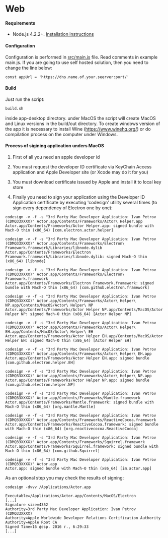 # Web

#### Requirements
* Node.js 4.2.2+. [Installation instructions](install-node.md)

#### Configuration
Configuration is performed in [src/main.js](../../app-desktop/src/main.js) file. Read comments in example main.js. If you are going to use self hosted solution, then you need to change the line below:

```
const appUrl = 'https://dns.name.of.your.seerver:port/'
```

#### Build

Just run the script:

```bash
build.sh
```

inside app-desktop directory. under MacOS the script will create MacOS and Linux versions in the build/out directory. To create windows version of the app it is necessary to install Wine (https://www.winehq.org/) or do compilation process on the computer under Windows. 

#### Process of sigining application unders MacOS

1. First of all you need an apple developer id

2. You must request the developer ID certificate via KeyChain Access application and Apple Developer site (or Xcode may do it for you)

3. You must download certificate issued by Apple and install it to local key store

4. Finally you need to sign your application using the Developer ID Application certificate by executing 'codesign' utility several times (to sign every dependency of Electron one by one): 

```
codesign -v -f -s "3rd Party Mac Developer Application: Ivan Petrov (CDMQ33XXXX)" Actor.app/Contents/Frameworks/Actor\ Helper.app
Actor.app/Contents/Frameworks/Actor Helper.app: signed bundle with Mach-O thin (x86_64) [com.electron.actor.helper]

codesign -v -f -s "3rd Party Mac Developer Application: Ivan Petrov (CDMQ33XXXX)" Actor.app/Contents/Frameworks/Electron\ Framework.framework/Libraries/libnode.dylib 
Actor.app/Contents/Frameworks/Electron Framework.framework/Libraries/libnode.dylib: signed Mach-O thin (x86_64) [libnode]

codesign -v -f -s "3rd Party Mac Developer Application: Ivan Petrov (CDMQ33XXXX)" Actor.app/Contents/Frameworks/Electron\ Framework.framework
Actor.app/Contents/Frameworks/Electron Framework.framework: signed bundle with Mach-O thin (x86_64) [com.github.electron.framework]

codesign -v -f -s "3rd Party Mac Developer Application: Ivan Petrov (CDMQ33XXXX)" Actor.app/Contents/Frameworks/Actor\ Helper\ NP.app/Contents/MacOS/Actor\ Helper\ NP 
Actor.app/Contents/Frameworks/Actor Helper NP.app/Contents/MacOS/Actor Helper NP: signed Mach-O thin (x86_64) [Actor Helper NP]

codesign -v -f -s "3rd Party Mac Developer Application: Ivan Petrov (CDMQ33XXXX)" Actor.app/Contents/Frameworks/Actor\ Helper\ EH.app/Contents/MacOS/Actor\ Helper\ EH 
Actor.app/Contents/Frameworks/Actor Helper EH.app/Contents/MacOS/Actor Helper EH: signed Mach-O thin (x86_64) [Actor Helper EH]

codesign -v -f -s "3rd Party Mac Developer Application: Ivan Petrov (CDMQ33XXXX)" Actor.app/Contents/Frameworks/Actor\ Helper\ EH.app
Actor.app/Contents/Frameworks/Actor Helper EH.app: signed bundle [com.github.electron.helper.EH]

codesign -v -f -s "3rd Party Mac Developer Application: Ivan Petrov (CDMQ33XXXX)" Actor.app/Contents/Frameworks/Actor\ Helper\ NP.app
Actor.app/Contents/Frameworks/Actor Helper NP.app: signed bundle [com.github.electron.helper.NP]

codesign -v -f -s "3rd Party Mac Developer Application: Ivan Petrov (CDMQ33XXXX)" Actor.app/Contents/Frameworks/Mantle.framework
Actor.app/Contents/Frameworks/Mantle.framework: signed bundle with Mach-O thin (x86_64) [org.mantle.Mantle]

codesign -v -f -s "3rd Party Mac Developer Application: Ivan Petrov (CDMQ33XXXX)" Actor.app/Contents/Frameworks/ReactiveCocoa.framework
Actor.app/Contents/Frameworks/ReactiveCocoa.framework: signed bundle with Mach-O thin (x86_64) [org.reactivecocoa.ReactiveCocoa]

codesign -v -f -s "3rd Party Mac Developer Application: Ivan Petrov (CDMQ33XXXX)" Actor.app/Contents/Frameworks/Squirrel.framework
Actor.app/Contents/Frameworks/Squirrel.framework: signed bundle with Mach-O thin (x86_64) [com.github.Squirrel]

codesign -v -f -s "3rd Party Mac Developer Application: Ivan Petrov (CDMQ33XXXX)" Actor.app
Actor.app: signed bundle with Mach-O thin (x86_64) [im.actor.app]
```

As an optional step you may check the results of signing:

```
codesign -dvvv /Applications/Actor.app

Executable=/Applications/Actor.app/Contents/MacOS/Electron
[...]
Signature size=4352
Authority=3rd Party Mac Developer Application: Ivan Petrov (CDMQ33XXXX)
Authority=Apple Worldwide Developer Relations Certification Authority
Authority=Apple Root CA
Signed Time=16 февр. 2016 г., 6:29:33
[...]
```
